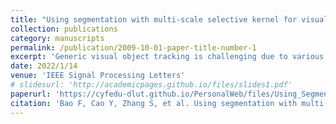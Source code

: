 ```yaml
---
title: "Using segmentation with multi-scale selective kernel for visual object tracking"
collection: publications
category: manuscripts
permalink: /publication/2009-10-01-paper-title-number-1
excerpt: 'Generic visual object tracking is challenging due to various difficulties, e.g. scale variations and deformations. To solve those problems, we propose a novel multi-scale selective kernel module for tracking, which contains small-scale and large-scale branches to model the target at different scales and attention mechanism to capture the more effective appearance information of the target. In our module, we cascade multiple small-scale convolutional blocks as an equivalent large-scale branch to extract large-scale features of the target effectively. Besides, we present a hybrid strategy for feature selection to extract significant information from features of different scales. Based on the current excellent segmentation tracking framework, we propose a novel tracking network that leverages our module at multiple places in the up-sample phase to construct a more accurate and robust appearance model. Extensive experimental results show that our tracker outperforms other state-of-the-art trackers on multiple challenging benchmarks including VOT2018, TrackingNet, DAVIS-2017, and YouTube-VOS-2018 while achieves real-time tracking.'
date: 2022/1/14
venue: 'IEEE Signal Processing Letters'
# slidesurl: 'http://academicpages.github.io/files/slides1.pdf'
paperurl: 'https://cyfedu-dlut.github.io/PersonalWeb/files/Using_Segmentation_With_Multi-Scale_Selective_Kernel_for_Visual_Object_Tracking.pdf'
citation: 'Bao F, Cao Y, Zhang S, et al. Using segmentation with multi-scale selective kernel for visual object tracking[J]. IEEE Signal Processing Letters, 2022, 29: 553-557.'
---
```

